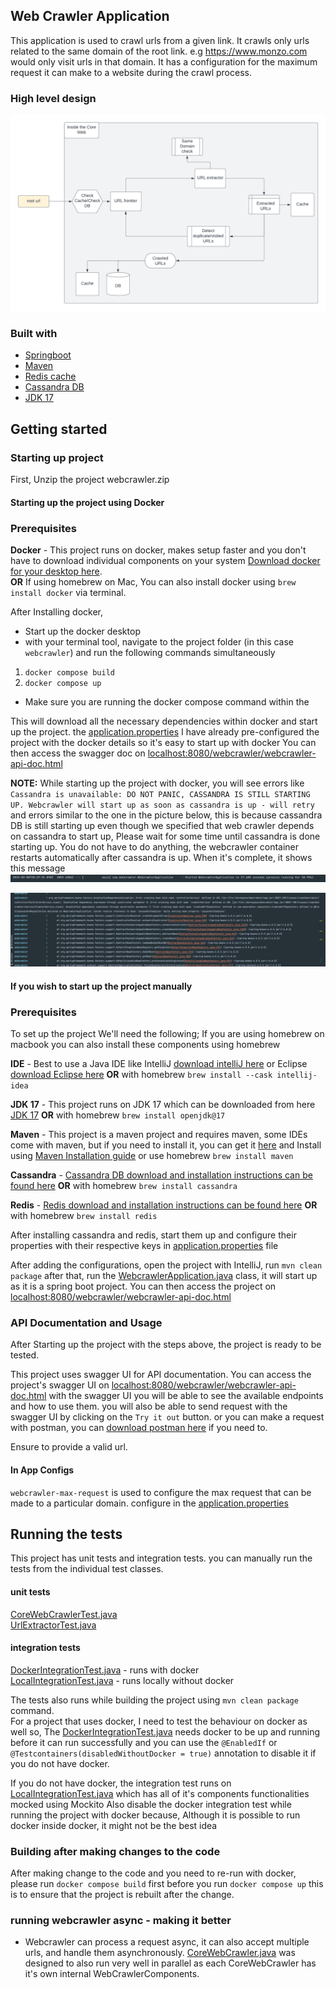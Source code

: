 ## Web Crawler Application
This application is used to crawl urls from a given link.
It crawls only urls related to the same domain of the root link. e.g https://www.monzo.com would only visit urls in that domain.
It has a configuration for the maximum request it can make to a website during the crawl process.

### High level design
![web-crawler.png](web-crawler.png)

### Built with
* [Springboot](https://spring.io/)
* [Maven](https://maven.apache.org/)
* [Redis cache](https://redis.io/)
* [Cassandra DB](https://cassandra.apache.org/)
* [JDK 17](https://bell-sw.com/pages/downloads/)

## Getting started

### Starting up project

First, Unzip the project webcrawler.zip

#### Starting up the project using Docker

### Prerequisites

**Docker** - This project runs on docker, makes setup faster and you don't have to download individual components on your system [Download docker for your desktop here](https://www.docker.com/products/docker-desktop/).<br/>
**OR** If using homebrew on Mac, You can also install docker using ```brew install docker``` via terminal.

After Installing docker,
- Start up the docker desktop
- with your terminal tool, navigate to the project folder (in this case ```webcrawler```) and run the following commands simultaneously
1. ```docker compose build```</b>
2. ```docker compose up``` </b>
- Make sure you are running the docker compose command within the 

This will download all the necessary dependencies within docker and start up the project. the [application.properties](src%2Fmain%2Fresources%2Fapplication.properties) I have already pre-configured the project with the docker details so it's easy to start up with docker
You can then access the swagger doc on  [localhost:8080/webcrawler/webcrawler-api-doc.html](localhost:8080/webcrawler/webcrawler-api-doc.html)

**NOTE:** While starting up the project with docker, you will see errors like ```Cassandra is unavailable: DO NOT PANIC, CASSANDRA IS STILL STARTING UP. Webcrawler will start up as soon as cassandra is up - will retry``` and errors similar to the one in the picture below, this is because cassandra DB is still starting up even though we specified that web crawler depends on cassandra to start up,
Please wait for some time until cassandra is done starting up. You do not have to do anything, the webcrawler container restarts automatically after cassandra is up.
When it's complete, it shows this message
![img.png](spring_start_message.png)

![webcrawler_cassandra_error.png](webcrawler_cassandra_error.png)

#### If you wish to start up the project manually

### Prerequisites

To set up the project We'll need the following; If you are using homebrew on macbook you can also install these components using homebrew

**IDE** - Best to use a Java IDE like IntelliJ [download intelliJ here](https://www.jetbrains.com/idea/download/) or Eclipse [download Eclipse here](https://www.eclipse.org/downloads/) **OR** with homebrew ```brew install --cask intellij-idea```

**JDK 17** - This project runs on JDK 17 which can be downloaded from here [JDK 17](https://bell-sw.com/pages/downloads/) **OR** with homebrew ```brew install openjdk@17```

**Maven** - This project is a maven project and requires maven, some IDEs come with maven, but if you need to install it, you can get it [here](https://maven.apache.org/) and Install using [Maven Installation guide](https://maven.apache.org/install.html)  or use homebrew ```brew install maven```

**Cassandra** - [Cassandra DB download and installation instructions can be found here](https://cassandra.apache.org/_/download.html) **OR** with homebrew ```brew install cassandra```

**Redis** - [Redis download and installation instructions can be found here](https://redis.io/download/#redis-downloads) **OR** with homebrew ```brew install redis```

After installing cassandra and redis,  start them up and configure their properties with their respective keys in [application.properties](src%2Fmain%2Fresources%2Fapplication.properties) file

After adding the configurations, open the project with IntelliJ, run `mvn clean package` after that, run the [WebcrawlerApplication.java](src%2Fmain%2Fjava%2Fcom%2Fwebcrawler%2FWebcrawlerApplication.java) class, it will start up as it is a spring boot project.
You can then access the project on  [localhost:8080/webcrawler/webcrawler-api-doc.html](localhost:8080/webcrawler/webcrawler-api-doc.html)

### API Documentation and Usage

After Starting up the project with the steps above, the project is ready to be tested.

This project uses swagger UI for API documentation. 
You can access the project's swagger UI on [localhost:8080/webcrawler/webcrawler-api-doc.html](localhost:8080/webcrawler/webcrawler-api-doc.html) 
with the swagger UI you will be able to see the available endpoints and how to use them.
you will also be able to send request with the swagger UI by clicking on the ```Try it out``` button.
or you can make a request with postman, you can [download postman here](https://www.postman.com/) if you need to.

Ensure to provide a valid url.

#### In App Configs
```webcrawler-max-request``` is used to configure the max request that can be made to a particular domain. configure in the [application.properties](src%2Fmain%2Fresources%2Fapplication.properties)

## Running the tests

This project has unit tests and integration tests. you can manually run the tests from the individual test classes.

#### unit tests

[CoreWebCrawlerTest.java](src%2Ftest%2Fjava%2Fcom%2Fwebcrawler%2Funit%2FCoreWebCrawlerTest.java) <br/>
[UrlExtractorTest.java](src%2Ftest%2Fjava%2Fcom%2Fwebcrawler%2Funit%2FUrlExtractorTest.java)

#### integration tests
[DockerIntegrationTest.java](src%2Ftest%2Fjava%2Fcom%2Fwebcrawler%2Fintegration%2FDockerIntegrationTest.java) - runs with docker </br>
[LocalIntegrationTest.java](src%2Ftest%2Fjava%2Fcom%2Fwebcrawler%2Fintegration%2FDockerIntegrationTest.java) - runs locally without docker

The tests also runs while building the project using ```mvn clean package``` command. </br>
For a project that uses docker, I need to test the behaviour on docker as well so, The [DockerIntegrationTest.java](src%2Ftest%2Fjava%2Fcom%2Fwebcrawler%2Fintegration%2FDockerIntegrationTest.java) needs docker to be up and running before it can run successfully and you can use the ```@EnabledIf```  or ```@Testcontainers(disabledWithoutDocker = true)``` annotation to disable it if you do not have docker.

If you do not have docker, the integration test runs on [LocalIntegrationTest.java](src%2Ftest%2Fjava%2Fcom%2Fwebcrawler%2Fintegration%2FLocalIntegrationTest.java) which has all of it's components functionalities mocked using Mockito
Also disable the docker integration test while running the project with docker because, Although it is possible to run docker inside docker, it might not be the best idea

### Building after making changes to the code
After making change to the code and you need to re-run with docker, please run ```docker compose build``` first before you run ```docker compose up``` this is to ensure that the project is rebuilt after the change.

###  running webcrawler async - making it better
- Webcrawler can process a request async, it can also accept multiple urls, and handle them asynchronously. [CoreWebCrawler.java](src%2Fmain%2Fjava%2Fcom%2Fwebcrawler%2Fcrawler%2FCoreWebCrawler.java) was designed to also run very well in parallel as each CoreWebCrawler has it's own internal WebCrawlerComponents.










